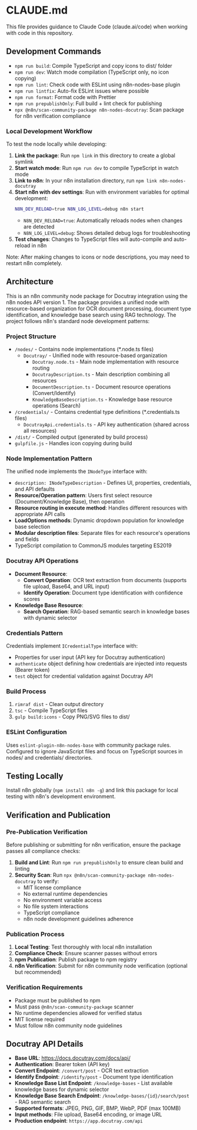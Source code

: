 # CLAUDE.md

This file provides guidance to Claude Code (claude.ai/code) when working with code in this repository.

## Development Commands

- `npm run build`: Compile TypeScript and copy icons to dist/ folder
- `npm run dev`: Watch mode compilation (TypeScript only, no icon copying)
- `npm run lint`: Check code with ESLint using n8n-nodes-base plugin
- `npm run lintfix`: Auto-fix ESLint issues where possible
- `npm run format`: Format code with Prettier
- `npm run prepublishOnly`: Full build + lint check for publishing
- `npx @n8n/scan-community-package n8n-nodes-docutray`: Scan package for n8n verification compliance

### Local Development Workflow

To test the node locally while developing:

1. **Link the package**: Run `npm link` in this directory to create a global symlink
2. **Start watch mode**: Run `npm run dev` to compile TypeScript in watch mode
3. **Link to n8n**: In your n8n installation directory, run `npm link n8n-nodes-docutray`
4. **Start n8n with dev settings**: Run with environment variables for optimal development:
   ```bash
   N8N_DEV_RELOAD=true N8N_LOG_LEVEL=debug n8n start
   ```
   - `N8N_DEV_RELOAD=true`: Automatically reloads nodes when changes are detected
   - `N8N_LOG_LEVEL=debug`: Shows detailed debug logs for troubleshooting
5. **Test changes**: Changes to TypeScript files will auto-compile and auto-reload in n8n

Note: After making changes to icons or node descriptions, you may need to restart n8n completely.

## Architecture

This is an n8n community node package for Docutray integration using the n8n nodes API version 1. The package provides a unified node with resource-based organization for OCR document processing, document type identification, and knowledge base search using RAG technology. The project follows n8n's standard node development patterns:

### Project Structure
- `/nodes/` - Contains node implementations (*.node.ts files)
  - `Docutray/` - Unified node with resource-based organization
    - `Docutray.node.ts` - Main node implementation with resource routing
    - `DocutrayDescription.ts` - Main description combining all resources
    - `DocumentDescription.ts` - Document resource operations (Convert/Identify)
    - `KnowledgeBaseDescription.ts` - Knowledge base resource operations (Search)
- `/credentials/` - Contains credential type definitions (*.credentials.ts files)
  - `DocutrayApi.credentials.ts` - API key authentication (shared across all resources)
- `/dist/` - Compiled output (generated by build process)
- `gulpfile.js` - Handles icon copying during build

### Node Implementation Pattern
The unified node implements the `INodeType` interface with:
- `description: INodeTypeDescription` - Defines UI, properties, credentials, and API defaults
- **Resource/Operation pattern**: Users first select resource (Document/Knowledge Base), then operation
- **Resource routing in execute method**: Handles different resources with appropriate API calls
- **LoadOptions methods**: Dynamic dropdown population for knowledge base selection
- **Modular description files**: Separate files for each resource's operations and fields
- TypeScript compilation to CommonJS modules targeting ES2019

### Docutray API Operations
- **Document Resource**:
  - **Convert Operation**: OCR text extraction from documents (supports file upload, Base64, and URL input)
  - **Identify Operation**: Document type identification with confidence scores
- **Knowledge Base Resource**:
  - **Search Operation**: RAG-based semantic search in knowledge bases with dynamic selector

### Credentials Pattern
Credentials implement `ICredentialType` interface with:
- Properties for user input (API key for Docutray authentication)
- `authenticate` object defining how credentials are injected into requests (Bearer token)
- `test` object for credential validation against Docutray API

### Build Process
1. `rimraf dist` - Clean output directory
2. `tsc` - Compile TypeScript files
3. `gulp build:icons` - Copy PNG/SVG files to dist/

### ESLint Configuration
Uses `eslint-plugin-n8n-nodes-base` with community package rules. Configured to ignore JavaScript files and focus on TypeScript sources in nodes/ and credentials/ directories.

## Testing Locally
Install n8n globally (`npm install n8n -g`) and link this package for local testing with n8n's development environment.

## Verification and Publication

### Pre-Publication Verification
Before publishing or submitting for n8n verification, ensure the package passes all compliance checks:

1. **Build and Lint**: Run `npm run prepublishOnly` to ensure clean build and linting
2. **Security Scan**: Run `npx @n8n/scan-community-package n8n-nodes-docutray` to verify:
   - MIT license compliance
   - No external runtime dependencies
   - No environment variable access
   - No file system interactions
   - TypeScript compliance
   - n8n node development guidelines adherence

### Publication Process
1. **Local Testing**: Test thoroughly with local n8n installation
2. **Compliance Check**: Ensure scanner passes without errors
3. **npm Publication**: Publish package to npm registry
4. **n8n Verification**: Submit for n8n community node verification (optional but recommended)

### Verification Requirements
- Package must be published to npm
- Must pass `@n8n/scan-community-package` scanner
- No runtime dependencies allowed for verified status
- MIT license required
- Must follow n8n community node guidelines

## Docutray API Details
- **Base URL**: https://docs.docutray.com/docs/api/
- **Authentication**: Bearer token (API key)
- **Convert Endpoint**: `/convert/post` - OCR text extraction
- **Identify Endpoint**: `/identify/post` - Document type identification
- **Knowledge Base List Endpoint**: `/knowledge-bases` - List available knowledge bases for dynamic selector
- **Knowledge Base Search Endpoint**: `/knowledge-bases/{id}/search/post` - RAG semantic search
- **Supported formats**: JPEG, PNG, GIF, BMP, WebP, PDF (max 100MB)
- **Input methods**: File upload, Base64 encoding, or image URL
- **Production endpoint**: `https://app.docutray.com/api`